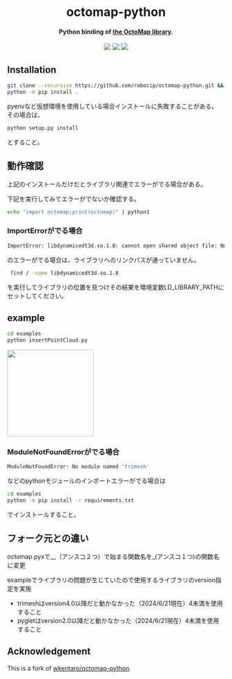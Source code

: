 <h1 align="center">octomap-python</h1>
<h4 align="center">Python binding of <a href="https://github.com/OctoMap/octomap">the OctoMap library</a>.</h4>

<div align="center">
  <a href="https://pypi.python.org/pypi/octomap-python"><img src="https://img.shields.io/pypi/v/octomap-python.svg"></a>
  <a href="https://pypi.org/project/octomap-python"><img src="https://img.shields.io/pypi/pyversions/octomap-python.svg"></a>
  <a href="https://github.com/wkentaro/octomap-python/actions"><img src="https://github.com/wkentaro/octomap-python/workflows/ci/badge.svg"></a>
</div>


## Installation

```bash
git clone --recursive https://github.com/robocip/octomap-python.git && cd octomap-python
python -m pip install .
```

pyenvなど仮想環境を使用している場合インストールに失敗することがある。
その場合は、

```bash
python setup.py install
```
とすること。

## 動作確認

上記のインストールだけだとライブラリ関連でエラーがでる場合がある。

下記を実行してみてエラーがでないか確認する。

```bash
echo "import octomap;print(octomap)" | python3
```

### ImportErrorがでる場合

```bash
ImportError: libdynamicedt3d.so.1.8: cannot open shared object file: No such file or directory
```
のエラーがでる場合は、ライブラリへのリンクパスが通っていません。

```bash
 find / -name libdynamicedt3d.so.1.8
```
を実行してライブラリの位置を見つけその結果を環境変数LD_LIBRARY_PATHにセットしてください。

## example

```bash
cd examples
python insertPointCloud.py
```

<img src="examples/.readme/insertPointCloud.jpg" height="200px" />

### ModuleNotFoundErrorがでる場合

```bash
ModuleNotFoundError: No module named 'trimesh'
```
などのpythonモジュールのインポートエラーがでる場合は

```bash
cd examples
python -m pip install -r requirements.txt
```
でインストールすること。

## フォーク元との違い

octomap.pyxで__（アンスコ２つ）で始まる関数名を_(アンスコ１つ)の関数名に変更

exampleでライブラリの問題が生じていたので使用するライブラリのversion指定を実施
- trimeshはversion4.0以降だと動かなかった（2024/6/21現在）4未満を使用すること
- pygletはversion2.0以降だと動かなかった（2024/6/21現在）4未満を使用すること

## Acknowledgement

This is a fork of [wkentaro/octomap-python](https://github.com/wkentaro/octomap-python).
